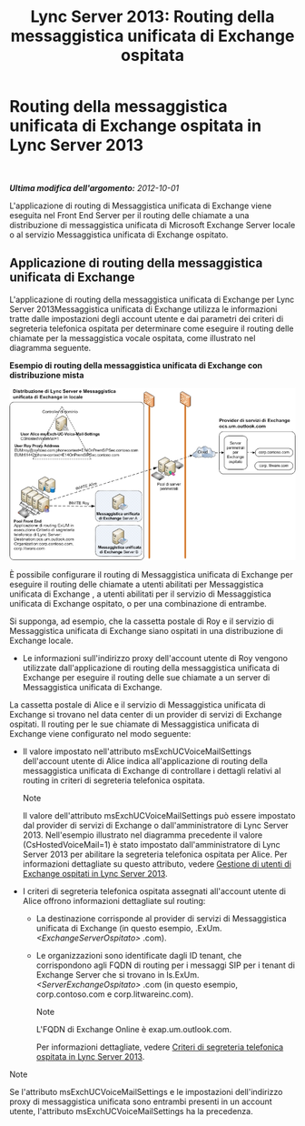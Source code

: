 ﻿---
title: 'Lync Server 2013: Routing della messaggistica unificata di Exchange ospitata'
TOCTitle: Routing della messaggistica unificata di Exchange ospitata
ms:assetid: 6c90dc8b-6aef-4ce8-b483-37c7b5a553c2
ms:mtpsurl: https://technet.microsoft.com/it-it/library/Gg398512(v=OCS.15)
ms:contentKeyID: 49300892
ms.date: 08/24/2015
mtps_version: v=OCS.15
ms.translationtype: HT
---

# Routing della messaggistica unificata di Exchange ospitata in Lync Server 2013

 

_**Ultima modifica dell'argomento:** 2012-10-01_

L'applicazione di routing di Messaggistica unificata di Exchange viene eseguita nel Front End Server per il routing delle chiamate a una distribuzione di messaggistica unificata di Microsoft Exchange Server locale o al servizio Messaggistica unificata di Exchange ospitato.

## Applicazione di routing della messaggistica unificata di Exchange

L'applicazione di routing della messaggistica unificata di Exchange per Lync Server 2013Messaggistica unificata di Exchange utilizza le informazioni tratte dalle impostazioni degli account utente e dai parametri dei criteri di segreteria telefonica ospitata per determinare come eseguire il routing delle chiamate per la messaggistica vocale ospitata, come illustrato nel diagramma seguente.

**Esempio di routing della messaggistica unificata di Exchange con distribuzione mista**

![Distribuzione della messaggistica unificata di Exchange con Lync Server in locale](images/Gg398512.75258286-1f23-487b-bf46-d8538e7d540e(OCS.15).jpg "Distribuzione della messaggistica unificata di Exchange con Lync Server in locale")

È possibile configurare il routing di Messaggistica unificata di Exchange per eseguire il routing delle chiamate a utenti abilitati per Messaggistica unificata di Exchange , a utenti abilitati per il servizio di Messaggistica unificata di Exchange ospitato, o per una combinazione di entrambe.

Si supponga, ad esempio, che la cassetta postale di Roy e il servizio di Messaggistica unificata di Exchange siano ospitati in una distribuzione di Exchange locale.

  - Le informazioni sull'indirizzo proxy dell'account utente di Roy vengono utilizzate dall'applicazione di routing della messaggistica unificata di Exchange per eseguire il routing delle sue chiamate a un server di Messaggistica unificata di Exchange.

La cassetta postale di Alice e il servizio di Messaggistica unificata di Exchange si trovano nel data center di un provider di servizi di Exchange ospitati. Il routing per le sue chiamate di Messaggistica unificata di Exchange viene configurato nel modo seguente:

  - Il valore impostato nell'attributo msExchUCVoiceMailSettings dell'account utente di Alice indica all'applicazione di routing della messaggistica unificata di Exchange di controllare i dettagli relativi al routing in criteri di segreteria telefonica ospitata.
    

    > [!NOTE]
    > Il valore dell'attributo msExchUCVoiceMailSettings può essere impostato dal provider di servizi di Exchange o dall'amministratore di Lync Server 2013. Nell'esempio illustrato nel diagramma precedente il valore (CsHostedVoiceMail=1) è stato impostato dall'amministratore di Lync Server 2013 per abilitare la segreteria telefonica ospitata per Alice. Per informazioni dettagliate su questo attributo, vedere <A href="lync-server-2013-hosted-exchange-user-management.md">Gestione di utenti di Exchange ospitati in Lync Server 2013</A>.



  - I criteri di segreteria telefonica ospitata assegnati all'account utente di Alice offrono informazioni dettagliate sul routing:
    
      - La destinazione corrisponde al provider di servizi di Messaggistica unificata di Exchange (in questo esempio, .ExUm. *\<ExchangeServerOspitato\>* .com).
    
      - Le organizzazioni sono identificate dagli ID tenant, che corrispondono agli FQDN di routing per i messaggi SIP per i tenant di Exchange Server che si trovano in ls.ExUm. *\<ServerExchangeOspitato\>* .com (in questo esempio, corp.contoso.com e corp.litwareinc.com).
        

        > [!NOTE]
        > L'FQDN di Exchange Online è exap.um.outlook.com.

        
        Per informazioni dettagliate, vedere [Criteri di segreteria telefonica ospitata in Lync Server 2013](lync-server-2013-hosted-voice-mail-policies.md).


> [!NOTE]
> Se l'attributo msExchUCVoiceMailSettings e le impostazioni dell'indirizzo proxy di messaggistica unificata sono entrambi presenti in un account utente, l'attributo msExchUCVoiceMailSettings ha la precedenza.


